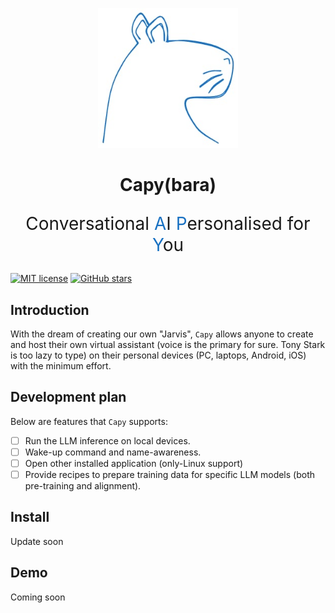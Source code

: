 <p align="center">
  <img src="./docs/logo.jpeg" style="width: 224px; max-width: 100%; height: auto;"/>
</p>


<h1 align="center">Capy(bara)</h1>


<p align="center" style="font-size:2em">
  <span bold>C</span>onversational <span style="color:#1971c2;">A</span>I <span style="color:#1971c2;">P</span>ersonalised for <span style="color:#1971c2;">Y</span>ou
</p>

[![MIT license](https://img.shields.io/badge/License-MIT-blue.svg)](https://lbesson.mit-license.org/) 
[![GitHub stars](https://img.shields.io/github/stars/tranminhduc4796/capy?style=social&label=Star)](https://github.com/tranminhduc4796/capy)


## Introduction

With the dream of creating our own "Jarvis", `Capy` allows anyone to create and host their own virtual assistant (voice is the primary for sure. Tony Stark is too lazy to type) on their personal devices (PC, laptops, Android, iOS) with the minimum effort.

## Development plan

Below are features that `Capy` supports:
- [ ] Run the LLM inference on local devices.
- [ ] Wake-up command and name-awareness.
- [ ] Open other installed application (only-Linux support)
- [ ] Provide recipes to prepare training data for specific LLM models (both pre-training and alignment).
## Install
Update soon

## Demo
Coming soon
